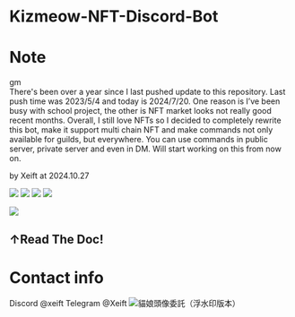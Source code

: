 # Kizmeow-NFT-Discord-Bot
# Note
gm \
There's been over a year since I last pushed update to this repository. Last push time was 2023/5/4 and today is 2024/7/20. One reason is I’ve been busy with school project, the other is NFT market looks not really good recent months. Overall, I still love NFTs so I decided to completely rewrite this bot, make it support multi chain NFT and make commands not only available for guilds, but everywhere. You can use commands in public server, private server and even in DM. Will start working on this from now on.

by Xeift at 2024.10.27

<a href="https://kizmeow.gitbook.io/kizmeow-nft-discord-bot/"><img src="https://img.shields.io/badge/read-doc-green"></a>
![](https://img.shields.io/github/license/Xeift/Kizmeow-NFT-Discord-Bot)
![](https://tokei.ekzhang.com/b1/github/Xeift/Kizmeow-NFT-Discord-Bot)
<a href="https://discord.gg/eC5EhJfmNd"><img src="https://img.shields.io/discord/1041165809013243924?color=blue&label=Kizmeow%20Support%20Server&logo=discord"></a>

<a href="https://kizmeow.gitbook.io/kizmeow-nft-discord-bot/"><img src="https://user-images.githubusercontent.com/80938768/204586063-290c515d-6b7b-471a-b3d9-b54015e38e27.png"></a>
<h2>↑Read The Doc!</h2>

# Contact info
Discord @xeift
Telegram @Xeift
![貓娘頭像委託（浮水印版本）](https://user-images.githubusercontent.com/80938768/204983971-d7cf0e40-f4ce-4737-ba07-85ed62112dab.png)
